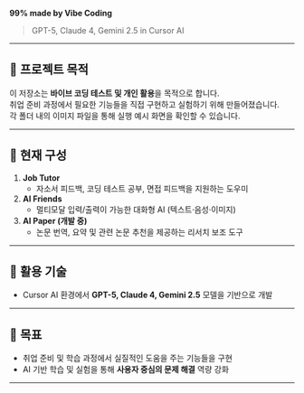**99% made by Vibe Coding**  

> GPT-5, Claude 4, Gemini 2.5 in Cursor AI  

---

## 📌 프로젝트 목적
이 저장소는 **바이브 코딩 테스트 및 개인 활용**을 목적으로 합니다.  
취업 준비 과정에서 필요한 기능들을 직접 구현하고 실험하기 위해 만들어졌습니다.  
각 폴더 내의 이미지 파일을 통해 실행 예시 화면을 확인할 수 있습니다.

---

## 📂 현재 구성
1. **Job Tutor**  
   - 자소서 피드백, 코딩 테스트 공부, 면접 피드백을 지원하는 도우미  
2. **AI Friends**  
   - 멀티모달 입력/출력이 가능한 대화형 AI (텍스트·음성·이미지)  
3. **AI Paper (개발 중)**  
   - 논문 번역, 요약 및 관련 논문 추천을 제공하는 리서치 보조 도구  

---

## 🧠 활용 기술
- Cursor AI 환경에서 **GPT-5, Claude 4, Gemini 2.5** 모델을 기반으로 개발  

---

## 🎯 목표
- 취업 준비 및 학습 과정에서 실질적인 도움을 주는 기능들을 구현  
- AI 기반 학습 및 실험을 통해 **사용자 중심의 문제 해결** 역량 강화  

---
